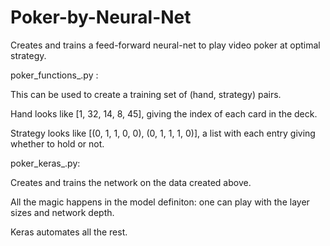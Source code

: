 # Poker-by-Neural-Net

Creates and trains a feed-forward neural-net to play video poker at optimal strategy.

poker_functions_.py :

  This can be used to create a training set of (hand, strategy) pairs.
  
  Hand looks like [1, 32, 14, 8, 45], giving the index of each card in the deck.
  
  Strategy looks like [(0, 1, 1, 0, 0), (0, 1, 1, 1, 0)], a list with each entry giving whether to hold or not.
  
  
 poker_keras_.py:
 
  Creates and trains the network on the data created above.
  
  All the magic happens in the model definiton: one can play with the layer sizes and network depth.
  
  Keras automates all the rest.
  
  
  
  
  
